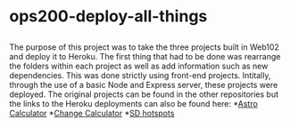 # ops200-deploy-all-things

## 
The purpose of this project was to take the three projects built in Web102 and deploy it to Heroku. The first thing that had to be done was rearrange the folders within each project as well as add information such as new dependencies. This was done strictly using front-end projects. Intitally, through the use of a basic Node and Express server, these projects were deployed. The original projects can be found in the other repositories but the links to the Heroku deployments can also be found here:
*[Astro Calculator](https://asthv.herokuapp.com/)
*[Change Calculator](https://hvchange.herokuapp.com/)
*[SD hotspots](https://hvhotspot.herokuapp.com/)


